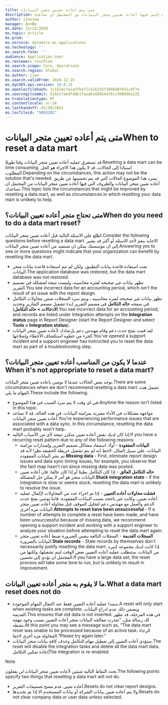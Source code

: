 ```yaml
---
title: متى يتم أعاده تعيين متجر البيانات
description: يسرد هذا الموضوع الحالات التي قد يتم تحسينها عن طريق أعاده تعيين متجر البيانات والظروف التي فيها أعاده تعيين متجر البيانات من المحتمل ان تساعدك.
author: jinniew
manager: AnnBe
ms.date: 12/15/2020
ms.topic: article
ms.prod: ''
ms.service: dynamics-ax-applications
ms.technology: ''
ms.search.form: ''
audience: Application User
ms.reviewer: roschlom
ms.search.scope: Core, Operations
ms.search.region: Global
ms.author: jiwo
ms.search.validFrom: 2020-12-15
ms.dyn365.ops.version: 10.0.15
ms.openlocfilehash: 1c1524c7a1a3fbe71c51b23571996d87641cdf7e
ms.sourcegitcommit: 5192cfaedfd861faea63d8954d7bcc500608a225
ms.translationtype: HT
ms.contentlocale: ar-SA
ms.lasthandoff: 01/30/2021
ms.locfileid: "5093202"
---
```

# <a name="when-to-reset-a-data-mart"></a><span data-ttu-id="67dee-103">متى يتم أعاده تعيين متجر البيانات</span><span class="sxs-lookup"><span data-stu-id="67dee-103">When to reset a data mart</span></span>

<span data-ttu-id="67dee-104">قد تستغرق عمليه أعاده تعيين متجر البيانات وقتا طويلا.</span><span class="sxs-lookup"><span data-stu-id="67dee-104">Resetting a data mart can be time consuming.</span></span> <span data-ttu-id="67dee-105">استنادا إلى الحالات، قد لا يكون هذا الاجراء هو الحل المطلوب.</span><span class="sxs-lookup"><span data-stu-id="67dee-105">Depending on the circumstances, this action may not be the solution that's needed.</span></span> <span data-ttu-id="67dee-106">يسرد هذا الموضوع الحالات التي قد يتم تحسينها عن طريق أعاده تعيين متجر البيانات والظروف التي فيها أعاده تعيين متجر البيانات من المحتمل ان تساعدك.</span><span class="sxs-lookup"><span data-stu-id="67dee-106">This topic lists the circumstances that might be improved by resetting a data mart, as well as circumstances in which resetting your data mart is unlikely to help.</span></span>  

## <a name="when-do-you-need-to-do-a-data-mart-reset"></a><span data-ttu-id="67dee-107">متى تحتاج متجر أعاده تعيين البيانات؟</span><span class="sxs-lookup"><span data-stu-id="67dee-107">When do you need to do a data mart reset?</span></span>
<span data-ttu-id="67dee-108">اطلع علي الاسئله التالية قبل أعاده تعيين متجر البيانات.</span><span class="sxs-lookup"><span data-stu-id="67dee-108">Consider the following questions before resetting a data mart.</span></span> <span data-ttu-id="67dee-109">الاجابه بنعم لأحد الاسئله أو أكثر قد يشير إلى ان مؤسستك يمكن ان تستفيد من أعاده تعيين متجر البيانات.</span><span class="sxs-lookup"><span data-stu-id="67dee-109">Answering yes to one or more questions might indicate that your organization can benefit by resetting the data mart.</span></span>

- <span data-ttu-id="67dee-110">تمت استعادة قاعدة بيانات التطبيق، ولكن لم تتم استعادة قاعدة بيانات متجر البيانات.</span><span class="sxs-lookup"><span data-stu-id="67dee-110">The application database was restored, but the data mart database was not restored.</span></span>
- <span data-ttu-id="67dee-111">تظهر بيانات غير صحيحه لفتره محاسبيه، وليست نتيجة لمشكله في تصميم التقرير.</span><span class="sxs-lookup"><span data-stu-id="67dee-111">You see incorrect data for an accounting period, which isn't the result of an issue with the report design.</span></span>
- <span data-ttu-id="67dee-112">تظهر بيانات غير صحيحه لفتره محاسبيه ، ويتم سرد السجلات ضمن محاولات التكامل في صفحه **حاله التكامل** في مصمم التقرير (بدء تشغيل مصمم التقارير وتحديد **الادخالات > حاله التكامل**).</span><span class="sxs-lookup"><span data-stu-id="67dee-112">You see incorrect data for an accounting period, and records are listed under Integration attempts on the **Integration status** page in Report Designer (start the Report Designer and select **Tools > Integration status**).</span></span>
- <span data-ttu-id="67dee-113">لقد قمت بفتح حدث دعم وقام مهندس دعم بإرشادك لأعاده تعيين متجر البيانات كجزء من خطوه استكشاف الأخطاء وإصلاحها.</span><span class="sxs-lookup"><span data-stu-id="67dee-113">You've opened a support incident and a support engineer has instructed you to reset the data mart as part of a troubleshooting step.</span></span>
 
## <a name="when-its-not-appropriate-to-reset-a-data-mart"></a><span data-ttu-id="67dee-114">عندما لا يكون من المناسب أعاده تعيين متجر البيانات؟</span><span class="sxs-lookup"><span data-stu-id="67dee-114">When it's not appropriate to reset a data mart?</span></span>
<span data-ttu-id="67dee-115">توجد بعض الحالات عندما لا نوصي باعاده تعيين متجر البيانات.</span><span class="sxs-lookup"><span data-stu-id="67dee-115">There are some circumstances when we don't recommend resetting a data mart.</span></span> <span data-ttu-id="67dee-116">تشمل هذه المهام ما يلي.</span><span class="sxs-lookup"><span data-stu-id="67dee-116">These include the following.</span></span> 

- <span data-ttu-id="67dee-117">في اي وقت لا يتم سرد السبب في هذا الموضوع.</span><span class="sxs-lookup"><span data-stu-id="67dee-117">Anytime the reason isn’t listed in this topic.</span></span>
- <span data-ttu-id="67dee-118">مواجهه مشكلات في الأداء مقترنة بمزامنة البيانات. في هذه الحالة، قد لا تساعد أعاده تعيين متجر البيانات.</span><span class="sxs-lookup"><span data-stu-id="67dee-118">You're experiencing performance issues that are associated with a data sync. In this circumstance, resetting the data mart probably won't help.</span></span>
- <span data-ttu-id="67dee-119">إذا كان لديك نقش أعاده تعيين متكرر نتيجة لأي من الأسباب التالية:</span><span class="sxs-lookup"><span data-stu-id="67dee-119">If you have a recurring reset pattern due to any of the following reasons:</span></span> 
  - <span data-ttu-id="67dee-120">**البيانات المفقودة** - أولا، استبعاد مشاكل تصميم التقرير وإصدارات مزامنة البيانات، علي سبيل المثال، لاحظ انه لم يتم تشغيل خريطة الحقيقة نظرا لأنه قد تم نشر البيانات المفقودة.</span><span class="sxs-lookup"><span data-stu-id="67dee-120">**Missing data** - First, eliminate report design issues and data sync timing issues, for example, you observe that the fact map hasn’t run since missing data was posted.</span></span>
  - <span data-ttu-id="67dee-121">**حاله التكامل العالق** - إذا كان التكامل بطيئا أو إذا كان عالقا، فان أعاده تعيين البيانات متجر هو أمر لا يمكن حل المشكلة.</span><span class="sxs-lookup"><span data-stu-id="67dee-121">**Stuck integration state** - If the integration is slow or seems stuck, resetting the data mart is unlikely to resolve the issue.</span></span>
  - <span data-ttu-id="67dee-122">**فشلت محاولات أعاده التعيين** - إذا تم اجراء عدد من المحاولات لإكمال عمليه أعاده تعيين، وكانت غير ناجحه بسبب البيانات المفقودة، فاننا نوصي بفتح حدث الدعم والعمل مع مهندس دعم لتحليل الموقف قبل محاولة أعاده تعيين متجر البيانات مره أخرى.</span><span class="sxs-lookup"><span data-stu-id="67dee-122">**Attempts to reset have been unsuccessful** - If a number of attempts to complete a reset have been made, and have been unsuccessful because of missing data, we recommend opening a support incident and working with a support engineer to analyze your situation before attempting to reset the data mart again.</span></span>
  - <span data-ttu-id="67dee-123">**السجلات القديمة** - السجلات التالفة بنفس الضرورة ضبط أعاده تعيين متجر البيانات بالضرورة.</span><span class="sxs-lookup"><span data-stu-id="67dee-123">**Stale records** - Stale records by themselves don't necessarily justify resetting the data mart.</span></span> <span data-ttu-id="67dee-124">إذا كانت لديك مجموعه كبيره من البيانات، ستتطلب عمليه أعاده التعيين بعض الوقت ليتم تشغيلها، ولكنها من المحتمل ان تؤدي إلى تحسين.</span><span class="sxs-lookup"><span data-stu-id="67dee-124">If you have a large data set, the reset process will take some time to run, but is unlikely to result in improvement.</span></span>
 
## <a name="what-a-data-mart-reset-does-not-do"></a><span data-ttu-id="67dee-125">ما لا يقوم به متجر أعاده تعيين البيانات.</span><span class="sxs-lookup"><span data-stu-id="67dee-125">What a data mart reset does not do</span></span>  
- <span data-ttu-id="67dee-126">ستبدا عمليه أعاده التعيين فقط عند اكتمال المهام الموجودة.</span><span class="sxs-lookup"><span data-stu-id="67dee-126">A reset will only start when existing tasks are complete.</span></span> <span data-ttu-id="67dee-127">ويضمن ذلك عدم ادراج البيانات القديمة.</span><span class="sxs-lookup"><span data-stu-id="67dee-127">This ensures that old data is not inserted.</span></span> <span data-ttu-id="67dee-128">في هذه المرحلة، قد تظهر لك رسالة مثل، "تعذرت معالجه البيانات متجر أعاده التعيين بسبب وجود مهمة نشطه.</span><span class="sxs-lookup"><span data-stu-id="67dee-128">At this point you may see a message such as, “The data mart reset was unable to be processed because of an active task.</span></span> <span data-ttu-id="67dee-129">الرجاء المحاولة مره أخرى لاحقا."</span><span class="sxs-lookup"><span data-stu-id="67dee-129">Please try again later.”</span></span>
- <span data-ttu-id="67dee-130">ستؤدي أعاده التعيين إلى تعطيل مهام التكامل وحذف كافة بيانات متجر البيانات.</span><span class="sxs-lookup"><span data-stu-id="67dee-130">The reset will disable the integration tasks and delete all the data mart data.</span></span> <span data-ttu-id="67dee-131">إعادة تمكين التكامل</span><span class="sxs-lookup"><span data-stu-id="67dee-131">The integration is re-enabled.</span></span>

> [!NOTE]
> <span data-ttu-id="67dee-132">تحدد النقاط التالية شيئين لأعاده تعيين متجر البيانات *لن* يفعلون.</span><span class="sxs-lookup"><span data-stu-id="67dee-132">The following points specify two things that resetting a data mart will *not* do.</span></span> <br>
> - <span data-ttu-id="67dee-133">أعاده تعيين عدم مسح تصميمات التقرير.</span><span class="sxs-lookup"><span data-stu-id="67dee-133">Resets do not clear report designs.</span></span> <br>
> - <span data-ttu-id="67dee-134">ولا يتم أعاده تعيين بيانات الشركة أو بيانات المستخدم الا إذا تم تحديدها.</span><span class="sxs-lookup"><span data-stu-id="67dee-134">Resets do not clear company data or user data unless selected.</span></span>
